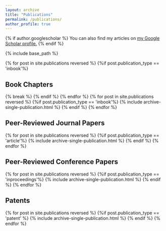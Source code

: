```yaml
---
layout: archive
title: "Publications"
permalink: /publications/
author_profile: true
---
```


{% if author.googlescholar %}
  You can also find my articles on <u><a href="{{author.googlescholar}}">my Google Scholar profile</a>.</u>
{% endif %}

{% include base_path %}

{% for post in site.publications reversed %}
  {%if post.publication_type == 'inbook'%}
<h2 class="archive__item-title"> Book Chapters </h2>
    {% break %}
  {% endif %}
{% endfor %}
{% for post in site.publications reversed %}
  {%if post.publication_type == 'inbook'%}
    {% include archive-single-publication.html %}
  {% endif %}
{% endfor %}


<h2 class="archive__item-title"> Peer-Reviewed Journal Papers </h2>

{% for post in site.publications reversed %}
  {%if post.publication_type == 'article'%}
    {% include archive-single-publication.html %}
  {% endif %}
{% endfor %}

<h2 class="archive__item-title"> Peer-Reviewed Conference Papers </h2>

{% for post in site.publications reversed %}
  {%if post.publication_type == 'inproceedings'%}
    {% include archive-single-publication.html %}
  {% endif %}
{% endfor %}

<h2 class="archive__item-title"> Patents </h2>

{% for post in site.publications reversed %}
  {%if post.publication_type == 'patent' %}
    {% include archive-single-publication.html %}
  {% endif %}
{% endfor %}
